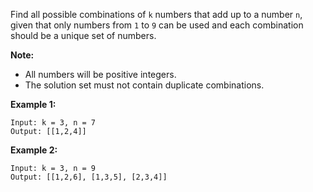 Find all possible combinations of `k` numbers that add up to a number `n`, given that only numbers from `1` to `9` can be used and each combination should be a unique set of numbers.

**Note:**

* All numbers will be positive integers.
* The solution set must not contain duplicate combinations.

**Example 1:**
```
Input: k = 3, n = 7
Output: [[1,2,4]]
```
**Example 2:**
```
Input: k = 3, n = 9
Output: [[1,2,6], [1,3,5], [2,3,4]]
```